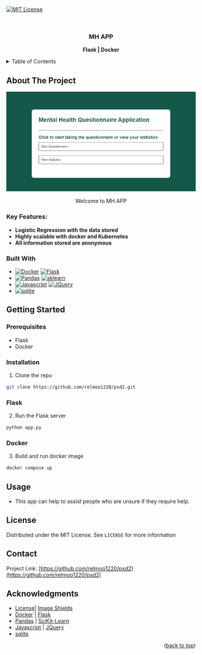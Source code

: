 <!-- PROJECT SHIELDS -->
[![MIT License][license-shield]][license-url]

<a name="readme-top"></a>

<!-- PROJECT LOGO -->
<br />
<div align="center">

  <h3 align="center">MH APP</h3>

  <p align="center">
    <a><strong>Flask | Docker </strong></a>

  </p>
</div>



<!-- TABLE OF CONTENTS -->
<details>
  <summary>Table of Contents</summary>
  <ol>
    <li>
      <a href="#about-the-project">About The Project</a>
      <ul>
        <li><a href="#built-with">Built With</a></li>
      </ul>
    </li>
    <li>
      <a href="#getting-started">Getting Started</a>
      <ul>
        <li><a href="#prerequisites">Prerequisites</a></li>
        <li><a href="#installation">Installation</a></li>
        <ul>
          <li><a href="#flask">Flask</a></li>
          <li><a href="#docker">Docker</a></li>
        </ul>
      </ul>
    </li>
    <li><a href="#usage">Usage</a></li>
    <li><a href="#license">License</a></li>
    <li><a href="#contact">Contact</a></li>
    <li><a href="#acknowledgments">Acknowledgments</a></li>
  </ol>
</details>



<!-- ABOUT THE PROJECT -->
## About The Project

[![Mental App Homepage][product-screenshot]]()

<div align="center">
Welcome to MH APP
</div>

### Key Features:
* **Logistic Regression with the data stored**
* **Highly scalable with docker and Kubernetes**
* **All information stored are anonymous**


### Built With

* [![Docker][docker.io]][docker-url] [![Flask][flask.io]][flask-url]
* [![Pandas][pandas.io]][pandas-url] [![sklearn][sklearn.io]][sklearn-url]
* [![Javascript][javascript.com]][javascript-url] [![JQuery][JQuery.com]][JQuery-url]
* [![sqlite][sqlite.io]][sqlite-url]

<!-- GETTING STARTED -->
## Getting Started

### Prerequisites
* Flask
* Docker

### Installation

1. Clone the repo
  ```sh
  git clone https://github.com/relmoo1220/psd2.git
  ```

### Flask
2. Run the Flask server
  ```bash
  python app.py
  ```

### Docker
3. Build and run docker image
  ```bash
  docker compose up
  ```

<!-- USAGE EXAMPLES -->
## Usage
* This app can help to assist people who are unsure if they require help.

<!-- LICENSE -->
## License
Distributed under the MIT License. See `LICENSE` for more information


<!-- CONTACT -->
## Contact
Project Link: [https://github.com/relmoo1220/psd2](https://github.com/relmoo1220/psd2)


<!-- ACKNOWLEDGMENTS -->
## Acknowledgments
* [License][license-url]| [Image Shields](https://shields.io)
* [Docker][docker-url] | [Flask][flask-url]
* [Pandas][pandas-url] | [SciKit-Learn][sklearn-url]
* [Javascript][javascript-url] | [JQuery][JQuery-url]
* [sqlite][sqlite-url]

<p align="right">(<a href="#readme-top">back to top</a>)</p>


<!-- MARKDOWN LINKS & IMAGES -->
<!-- https://www.markdownguide.org/basic-syntax/#reference-style-links -->
[license-shield]: https://img.shields.io/badge/license-MIT-blue.svg?style=flat-square
[license-url]: https://choosealicense.com/licenses/mit
[product-screenshot]: images/screenshot.png
[docker.io]: https://img.shields.io/badge/docker-%230db7ed.svg?style=for-the-badge&logo=docker&logoColor=white
[docker-url]: https://www.docker.com/
[javascript.com]: https://img.shields.io/badge/javascript-%23323330.svg?style=for-the-badge&logo=javascript&logoColor=%23F7DF1E
[javascript-url]: https://www.javascript.com/
[JQuery.com]: https://img.shields.io/badge/jQuery-0769AD?style=for-the-badge&logo=jquery&logoColor=white
[JQuery-url]: https://jquery.com 
[flask.io]: https://img.shields.io/badge/flask-%23000.svg?style=for-the-badge&logo=flask&logoColor=white
[flask-url]: https://flask.palletsprojects.com/en/3.0.x/
[pandas.io]: https://img.shields.io/badge/pandas-%23150458.svg?style=for-the-badge&logo=pandas&logoColor=white
[pandas-url]: https://pandas.pydata.org/
[sklearn.io]: https://img.shields.io/badge/scikit--learn-%23F7931E.svg?style=for-the-badge&logo=scikit-learn&logoColor=white
[sklearn-url]: https://scikit-learn.org/stable/
[sqlite.io]: https://img.shields.io/badge/sqlite-%2307405e.svg?style=for-the-badge&logo=sqlite&logoColor=white
[sqlite-url]: https://www.sqlite.org/